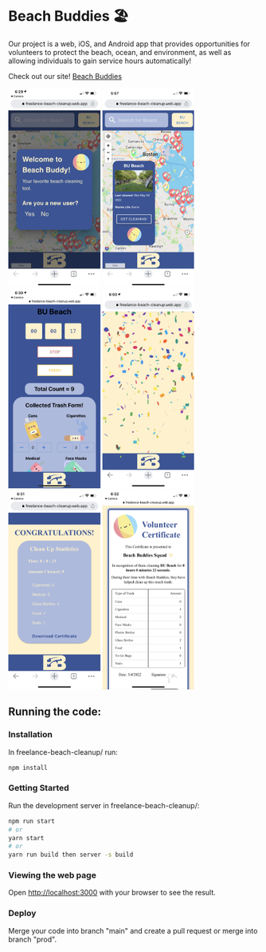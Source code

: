 # Beach Buddies 🏖️

Our project is a web, iOS, and Android app that provides opportunities for volunteers to protect the beach, ocean, and environment, as well as allowing individuals to gain service hours automatically!

Check out our site! [Beach Buddies](https://freelance-beach-cleanup.web.app/)

<p float="left">
<img src="./public/productDocumentation/1.PNG" alt="drawing" height="400"/>
<img src="./public/productDocumentation/7.PNG" alt="drawing" height="400"/>
<img src="./public/productDocumentation/9.PNG" alt="drawing" height="400"/>
<img src="./public/productDocumentation/12.PNG" alt="drawing" height="400"/>
<img src="./public/productDocumentation/13.PNG" alt="drawing" height="400"/>
<img src="./public/productDocumentation/16.PNG" alt="drawing" height="400"/>
</p>

## Running the code:

### Installation
In freelance-beach-cleanup/ run:
```bash
npm install
```

### Getting Started

Run the development server in freelance-beach-cleanup/:

```bash
npm run start
# or
yarn start
# or 
yarn run build then server -s build
```

### Viewing the web page

Open [http://localhost:3000](http://localhost:3000) with your browser to see the result.

### Deploy

Merge your code into branch "main" and create a pull request or merge into branch "prod".
